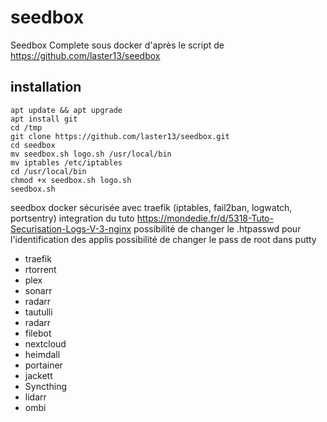 
# seedbox
Seedbox Complete sous docker d'après le script de https://github.com/laster13/seedbox


## installation

    apt update && apt upgrade
    apt install git
    cd /tmp
    git clone https://github.com/laster13/seedbox.git
    cd seedbox
    mv seedbox.sh logo.sh /usr/local/bin
    mv iptables /etc/iptables
    cd /usr/local/bin
    chmod +x seedbox.sh logo.sh
    seedbox.sh

seedbox docker sécurisée avec traefik (iptables, fail2ban, logwatch, portsentry)
integration du tuto
https://mondedie.fr/d/5318-Tuto-Securisation-Logs-V-3-nginx
possibilité de changer le .htpasswd pour l'identification des applis
possibilité de changer le pass de root dans putty


 - traefik
 - rtorrent
 - plex
 - sonarr
 - radarr
 - tautulli
 - radarr
 - filebot
 - nextcloud
 - heimdall
 - portainer
 - jackett
 - Syncthing
 - lidarr
 - ombi
